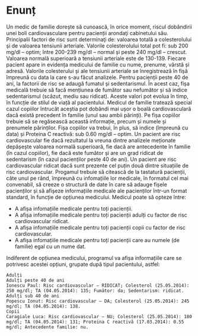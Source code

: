 # Enunț

Un medic de familie dorește să cunoască, în orice moment, riscul dobândirii unei boli cardiovasculare pentru pacienții arondaţi cabinetului său. Principalii factori de risc sunt determinaţi de: valoarea totală a colesterolului și de valoarea tensiunii arteriale. Valorile colesterolului total pot fi: sub 200 mg/dl – optim; între 200-239 mg/dl – normal și peste 240 mg/dl – crescut. Valoarea normală superioară a tensiunii arteriale este de 130-139. Fiecare pacient apare in evidența medicului de familie cu nume, prenume, vârstă și adresă. Valorile colesterului și ale tensiunii arteriale se înregistrează în fișă împreună cu data la care s-au făcut analizele. 
Pentru pacienții peste 40 de ani, la factorii de risc se adaugă fumatul și sedentarismul. În acest caz, fișa medicală trebuie să facă mențiunea de fumător sau nefumător și să indice sedentarismul (scăzut, mediu sau ridicat). Aceste valori pot evolua în timp, în funcție de stilul de viață al pacientului. 
Medicul de familie tratează special cazul copiilor întrucât aceștia pot dobândi mai ușor o boală cardiovasculară dacă există precedent în familie (unul sau ambii părinți). Pe fișa copiilor trebuie să se regăsească această informație, precum și numele și prenumele părinților. Fișa copiilor va trebui, în plus, să indice (împreună cu data) și Proteina C reactivă: sub 0.60 mg/dl – optim.
Un pacient are risc cardiovascular fie dacă rezultatul la vreuna dintre analizele meționate depășește valoarea normală superioară, fie dacă are antecedente în familie (în cazul copiilor), fie dacă este fumător și are un grad ridicat de sedentarism (în cazul pacienților peste 40 de ani). Un pacient are risc cardiovascular ridicat dacă sunt prezente cel puțin două dintre situațiile de risc cardiovascular.
Progamul trebuie să citească de la tastatură pacienții, câte unul pe rând, împreună cu infomațiile lor medicale, în formatul cel mai convenabil, să creeze o structură de date în care să adauge fișele pacienților și să afișeze informațiile medicale ale pacienților într-un format standard, în funcție de opțiunea medicului.
Medicul poate să opteze între:

- A afișa infomațiile medicale pentru toți pacienții.
- A afișa infomațiile medicale pentru toți pacienții adulți cu factor de risc cardiovascular ridicat.
- A afișa infomațiile medicale pentru toți pacienții copii cu factor de risc cardiovascular.
- A afișa infomațiile medicale pentru toți pacienții care au numele (de familie) egal cu un nume dat.

Indiferent de opțiunea medicului, programul va afișa informațiile care se potrivesc acestei opțiuni, grupate după tipul pacientului, astfel:
```
Adulți
Adulți peste 40 de ani
Ionescu Paul: Risc cardiovascular – RIDICAT; Colesterol (25.05.2014): 250 mg/dl; TA (04.05.2014): 135; Fumător: da; Sedentarism: ridicat.
Adulți sub 40 de ani
Popescu Ionut: Risc cardiovascular – DA; Colesterol (25.05.2014): 245 mg/dl; TA (04.05.2014): 138.
Copii
Caragiale Luca: Risc cardiovascular – NU; Colesterol (25.05.2014): 180 mg/dl; TA (04.05.2014): 131; Proteina C reactivă (17.03.2014): 0.55 mg/dl; Antecedente familie: nu.
```